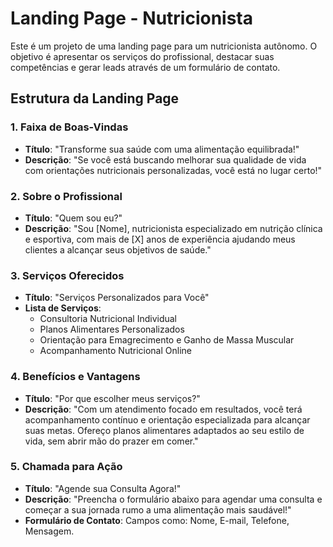 # Landing Page - Nutricionista

Este é um projeto de uma landing page para um nutricionista autônomo. O objetivo é apresentar os serviços do profissional, destacar suas competências e gerar leads através de um formulário de contato.

## Estrutura da Landing Page

### 1. Faixa de Boas-Vindas
- **Título**: "Transforme sua saúde com uma alimentação equilibrada!"
- **Descrição**: "Se você está buscando melhorar sua qualidade de vida com orientações nutricionais personalizadas, você está no lugar certo!"

### 2. Sobre o Profissional
- **Título**: "Quem sou eu?"
- **Descrição**: "Sou [Nome], nutricionista especializado em nutrição clínica e esportiva, com mais de [X] anos de experiência ajudando meus clientes a alcançar seus objetivos de saúde."

### 3. Serviços Oferecidos
- **Título**: "Serviços Personalizados para Você"
- **Lista de Serviços**:
  - Consultoria Nutricional Individual
  - Planos Alimentares Personalizados
  - Orientação para Emagrecimento e Ganho de Massa Muscular
  - Acompanhamento Nutricional Online

### 4. Benefícios e Vantagens
- **Título**: "Por que escolher meus serviços?"
- **Descrição**: "Com um atendimento focado em resultados, você terá acompanhamento contínuo e orientação especializada para alcançar suas metas. Ofereço planos alimentares adaptados ao seu estilo de vida, sem abrir mão do prazer em comer."

### 5. Chamada para Ação
- **Título**: "Agende sua Consulta Agora!"
- **Descrição**: "Preencha o formulário abaixo para agendar uma consulta e começar a sua jornada rumo a uma alimentação mais saudável!"
- **Formulário de Contato**: Campos como: Nome, E-mail, Telefone, Mensagem.
